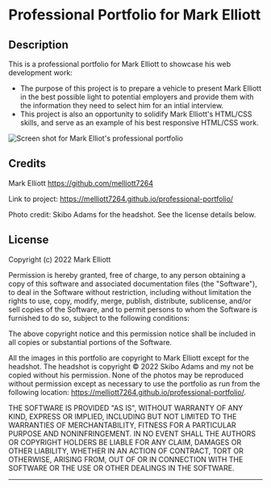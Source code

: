 # Professional Portfolio for Mark Elliott

## Description

This is a professional portfolio for Mark Elliott to showcase his web development work:

- The purpose of this project is to prepare a vehicle to present Mark Elliott in the best possible light to potential employers and provide them with the information they need to select him for an intial interview.
- This project is also an opportunity to solidify Mark Elliott's HTML/CSS skills, and serve as an example of his best responsive HTML/CSS work.

![Screen shot for Mark Elliot's professional portfolio](./assets/images/ProPortfolio.gif)


## Credits

Mark Elliott  https://github.com/melliott7264

Link to project: https://melliott7264.github.io/professional-portfolio/

Photo credit: Skibo Adams for the headshot.   See the license details below.


## License

Copyright (c) 2022 Mark Elliott

Permission is hereby granted, free of charge, to any person obtaining a copy
of this software and associated documentation files (the "Software"), to deal
in the Software without restriction, including without limitation the rights
to use, copy, modify, merge, publish, distribute, sublicense, and/or sell
copies of the Software, and to permit persons to whom the Software is
furnished to do so, subject to the following conditions:

The above copyright notice and this permission notice shall be included in all
copies or substantial portions of the Software.

All the images in this portfolio are copyright to Mark Elliott except for the headshot.  The headshot 
is copyright &copy; 2022 Skibo Adams and my not be copied without his permission.  None of the 
photos may be reproduced without permission except as necessary to use the portfolio as run from the 
following location:  https://melliott7264.github.io/professional-portfolio/.

THE SOFTWARE IS PROVIDED "AS IS", WITHOUT WARRANTY OF ANY KIND, EXPRESS OR
IMPLIED, INCLUDING BUT NOT LIMITED TO THE WARRANTIES OF MERCHANTABILITY,
FITNESS FOR A PARTICULAR PURPOSE AND NONINFRINGEMENT. IN NO EVENT SHALL THE
AUTHORS OR COPYRIGHT HOLDERS BE LIABLE FOR ANY CLAIM, DAMAGES OR OTHER
LIABILITY, WHETHER IN AN ACTION OF CONTRACT, TORT OR OTHERWISE, ARISING FROM,
OUT OF OR IN CONNECTION WITH THE SOFTWARE OR THE USE OR OTHER DEALINGS IN THE
SOFTWARE.

---

